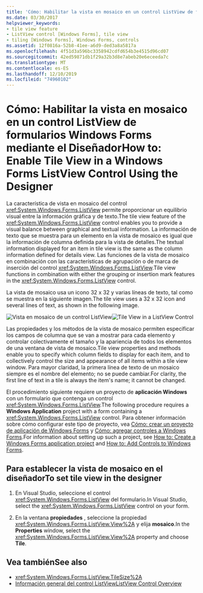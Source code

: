 ```yaml
---
title: 'Cómo: Habilitar la vista en mosaico en un control ListView de formularios Windows Forms mediante el Diseñador'
ms.date: 03/30/2017
helpviewer_keywords:
- tile view feature
- ListView control [Windows Forms], tile view
- tiling [Windows Forms], Windows Forms, controls
ms.assetid: 12f0816a-52b8-41ee-a6d9-ded3a8a5817a
ms.openlocfilehash: 4f51d3a596bc3358942cdfd654b3e4515d96cd07
ms.sourcegitcommit: 42ed59871db1f29a32b3d8e7abeb20e6eceeda7c
ms.translationtype: MT
ms.contentlocale: es-ES
ms.lasthandoff: 12/10/2019
ms.locfileid: "74960102"
---
```

# <a name="how-to-enable-tile-view-in-a-windows-forms-listview-control-using-the-designer"></a><span data-ttu-id="4a78e-102">Cómo: Habilitar la vista en mosaico en un control ListView de formularios Windows Forms mediante el Diseñador</span><span class="sxs-lookup"><span data-stu-id="4a78e-102">How to: Enable Tile View in a Windows Forms ListView Control Using the Designer</span></span>
<span data-ttu-id="4a78e-103">La característica de vista en mosaico del control <xref:System.Windows.Forms.ListView> permite proporcionar un equilibrio visual entre la información gráfica y de texto.</span><span class="sxs-lookup"><span data-stu-id="4a78e-103">The tile view feature of the <xref:System.Windows.Forms.ListView> control enables you to provide a visual balance between graphical and textual information.</span></span> <span data-ttu-id="4a78e-104">La información de texto que se muestra para un elemento en la vista de mosaico es igual que la información de columna definida para la vista de detalles.</span><span class="sxs-lookup"><span data-stu-id="4a78e-104">The textual information displayed for an item in tile view is the same as the column information defined for details view.</span></span> <span data-ttu-id="4a78e-105">Las funciones de la vista de mosaico en combinación con las características de agrupación o de marca de inserción del control <xref:System.Windows.Forms.ListView>.</span><span class="sxs-lookup"><span data-stu-id="4a78e-105">Tile view functions in combination with either the grouping or insertion mark features in the <xref:System.Windows.Forms.ListView> control.</span></span>

 <span data-ttu-id="4a78e-106">La vista de mosaico usa un icono 32 x 32 y varias líneas de texto, tal como se muestra en la siguiente imagen.</span><span class="sxs-lookup"><span data-stu-id="4a78e-106">The tile view uses a 32 x 32 icon and several lines of text, as shown in the following image.</span></span>

 <span data-ttu-id="4a78e-107">![Vista en mosaico de un control ListView](./media/enable-tile-view-in-a-wf-listview-control-using-the-designer/tile-view-in-listview-control.gif "Texto e iconos de la vista de mosaico")</span><span class="sxs-lookup"><span data-stu-id="4a78e-107">![Tile View in a ListView Control](./media/enable-tile-view-in-a-wf-listview-control-using-the-designer/tile-view-in-listview-control.gif "Tile view icons and text")</span></span>

 <span data-ttu-id="4a78e-108">Las propiedades y los métodos de la vista de mosaico permiten especificar los campos de columna que se van a mostrar para cada elemento y controlar colectivamente el tamaño y la apariencia de todos los elementos de una ventana de vista de mosaico.</span><span class="sxs-lookup"><span data-stu-id="4a78e-108">Tile view properties and methods enable you to specify which column fields to display for each item, and to collectively control the size and appearance of all items within a tile view window.</span></span> <span data-ttu-id="4a78e-109">Para mayor claridad, la primera línea de texto de un mosaico siempre es el nombre del elemento; no se puede cambiar.</span><span class="sxs-lookup"><span data-stu-id="4a78e-109">For clarity, the first line of text in a tile is always the item's name; it cannot be changed.</span></span>

 <span data-ttu-id="4a78e-110">El procedimiento siguiente requiere un proyecto de **aplicación Windows** con un formulario que contenga un control <xref:System.Windows.Forms.ListView>.</span><span class="sxs-lookup"><span data-stu-id="4a78e-110">The following procedure requires a **Windows Application** project with a form containing a <xref:System.Windows.Forms.ListView> control.</span></span> <span data-ttu-id="4a78e-111">Para obtener información sobre cómo configurar este tipo de proyecto, vea [Cómo: crear un proyecto de aplicación de Windows Forms](/visualstudio/ide/step-1-create-a-windows-forms-application-project) y [Cómo: agregar controles a Windows Forms](how-to-add-controls-to-windows-forms.md).</span><span class="sxs-lookup"><span data-stu-id="4a78e-111">For information about setting up such a project, see [How to: Create a Windows Forms application project](/visualstudio/ide/step-1-create-a-windows-forms-application-project) and [How to: Add Controls to Windows Forms](how-to-add-controls-to-windows-forms.md).</span></span>

## <a name="to-set-tile-view-in-the-designer"></a><span data-ttu-id="4a78e-112">Para establecer la vista de mosaico en el diseñador</span><span class="sxs-lookup"><span data-stu-id="4a78e-112">To set tile view in the designer</span></span>

1. <span data-ttu-id="4a78e-113">En Visual Studio, seleccione el control <xref:System.Windows.Forms.ListView> del formulario.</span><span class="sxs-lookup"><span data-stu-id="4a78e-113">In Visual Studio, select the <xref:System.Windows.Forms.ListView> control on your form.</span></span>

2. <span data-ttu-id="4a78e-114">En la ventana **propiedades** , seleccione la propiedad <xref:System.Windows.Forms.ListView.View%2A> y elija **mosaico**.</span><span class="sxs-lookup"><span data-stu-id="4a78e-114">In the **Properties** window, select the <xref:System.Windows.Forms.ListView.View%2A> property and choose **Tile**.</span></span>

## <a name="see-also"></a><span data-ttu-id="4a78e-115">Vea también</span><span class="sxs-lookup"><span data-stu-id="4a78e-115">See also</span></span>

- <xref:System.Windows.Forms.ListView.TileSize%2A>
- [<span data-ttu-id="4a78e-116">Información general del control ListView</span><span class="sxs-lookup"><span data-stu-id="4a78e-116">ListView Control Overview</span></span>](listview-control-overview-windows-forms.md)
